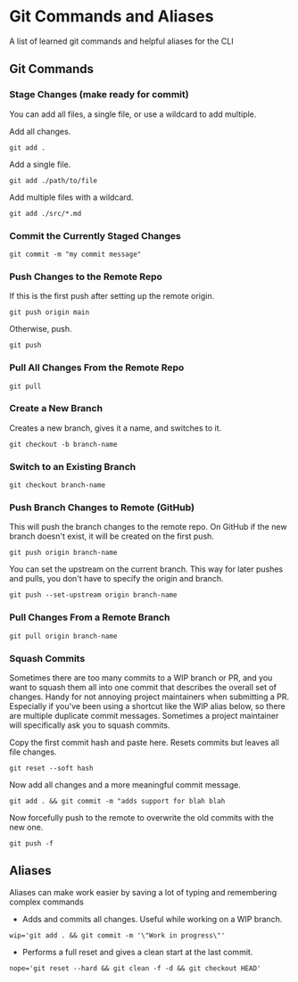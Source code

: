 # Git Commands and Aliases

A list of learned git commands and helpful aliases for the CLI

## Git Commands

### Stage Changes (make ready for commit)

You can add all files, a single file, or use a wildcard to add multiple.

Add all changes.

`git add .`

Add a single file.

`git add ./path/to/file`

Add multiple files with a wildcard.

`git add ./src/*.md`

### Commit the Currently Staged Changes

`git commit -m "my commit message"`

### Push Changes to the Remote Repo

If this is the first push after setting up the remote origin.

`git push origin main`

Otherwise, push.

`git push`

### Pull All Changes From the Remote Repo

`git pull`

### Create a New Branch

Creates a new branch, gives it a name, and switches to it.

`git checkout -b branch-name`

### Switch to an Existing Branch

`git checkout branch-name`

### Push Branch Changes to Remote (GitHub)

This will push the branch changes to the remote repo. On GitHub if the new branch doesn't exist, it will be created
on the first push.

`git push origin branch-name`

You can set the upstream on the current branch. This way for later pushes and pulls, you don't have to specify
the origin and branch.

`git push --set-upstream origin branch-name`

### Pull Changes From a Remote Branch

`git pull origin branch-name`

### Squash Commits

Sometimes there are too many commits to a WIP branch or PR, and you want to squash them all into one commit that
describes the overall set of changes. Handy for not annoying project maintainers when submitting a PR. Especially if
you've been using a shortcut like the WIP alias below, so there are multiple duplicate commit messages. Sometimes a
project maintainer will specifically ask you to squash commits.

Copy the first commit hash and paste here. Resets commits but leaves all file changes.

`git reset --soft hash`

Now add all changes and a more meaningful commit message.

`git add . && git commit -m "adds support for blah blah`

Now forcefully push to the remote to overwrite the old commits with the new one.

`git push -f`

## Aliases

Aliases can make work easier by saving a lot of typing and remembering complex commands

- Adds and commits all changes. Useful while working on a WIP branch.

`wip='git add . && git commit -m '\"Work in progress\"'`

- Performs a full reset and gives a clean start at the last commit.

`nope='git reset --hard && git clean -f -d && git checkout HEAD'`
